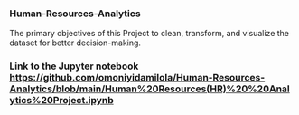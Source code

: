 ### Human-Resources-Analytics
The primary objectives of this Project to clean, transform, and visualize the dataset for better decision-making.

### Link to the Jupyter notebook https://github.com/omoniyidamilola/Human-Resources-Analytics/blob/main/Human%20Resources(HR)%20%20Analytics%20Project.ipynb
